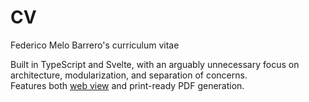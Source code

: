 # CV
Federico Melo Barrero's curriculum vitae

Built in TypeScript and Svelte, with an arguably unnecessary focus on architecture, modularization, and separation of concerns.  
Features both [web view](https://fedemelo.github.io/CV/) and print-ready PDF generation.

